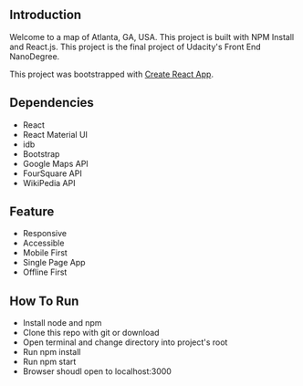 ## Introduction

Welcome to a map of Atlanta, GA, USA. This project is built with NPM Install and React.js. This project is the final project of Udacity's Front End NanoDegree.

This project was bootstrapped with <a href = "https://github.com/facebook/create-react-app"> Create React App</a>.

## Dependencies

- React
- React Material UI
- idb
- Bootstrap
- Google Maps API
- FourSquare API
- WikiPedia API

## Feature

- Responsive
- Accessible
- Mobile First
- Single Page App
- Offline First

## How To Run

- Install node and npm
- Clone this repo with git or download
- Open terminal and change directory into project's root
- Run npm install
- Run npm start
- Browser shoudl open to localhost:3000